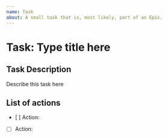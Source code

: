 ```yaml
---
name: Task
about: A small task that is, most likely, part of an Epic.
---
```


<!-- Issue Title should mirror the Task Title. -->

# Task: Type title here


## Task Description
Describe this task here


## List of actions
- [ ] Action:
- [ ] Action:


<!-- Assign task to someone -->
<!-- Add labels if needed -->
<!-- Register with project -->
<!-- Define milestone if needed --> 